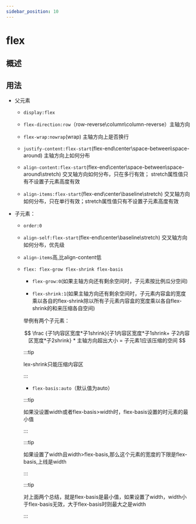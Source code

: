 ```yaml
---
sidebar_position: 10
---
```


# flex

## 概述

## 用法

- 父元素

    - `display:flex`

    - `flex-direction:row`（row-reverse\column\column-reverse）主轴方向

    - `flex-wrap:nowrap`(wrap) 主轴方向上是否换行

    - `justify-content:flex-start`(flex-end\center\space-between\space-around) 主轴方向上如何分布

    - `align-content:flex-start`(flex-end\center\space-between\space-around\stretch) 交叉轴方向如何分布，只在多行有效；
    stretch属性值只有不设置子元素高度有效

    - `align-items:flex-start`(flex-end\center\baseline\stretch) 交叉轴方向如何分布，只在单行有效；stretch属性值只有不设置子元素高度有效

- 子元素：

    - `order:0`

    - `align-self:flex-start`(flex-end\center\baseline\stretch) 交叉轴方向如何分布，优先级

    - `align-items`高,比align-content低

    - `flex: flex-grow flex-shrink flex-basis`

        - `flex-grow:0`(如果主轴方向还有剩余空间时，子元素按比例瓜分空间)

        - `flex-shrink:1`(如果主轴方向还有剩余空间时，子元素内容盒的宽度乘以各自的flex-shrink除以所有子元素内容盒的宽度乘以各自flex-shrink的和来压缩各自空间)

        举例有两个子元素：

        $$
        \frac {子1内容区宽度*子1shrink}{子1内容区宽度*子1shrink+ 子2内容区宽度*子2shrink} * 主轴方向超出大小 = 子元素1应该压缩的空间
        $$

        :::tip

        lex-shrink只能压缩内容区

        :::

        - `flex-basis:auto`（默认值为auto）

        :::tip

        如果没设置width或者flex-basis>width时，flex-basis设置的时元素的最小值

        :::

        :::tip

        如果设置了width且width>flex-basis,那么这个元素的宽度的下限是flex-basis,上线是width

        :::

        :::tip

        对上面两个总结，就是flex-basis是最小值，如果设置了width，width小于flex-basis无效，大于flex-basis时则最大之是width

        :::